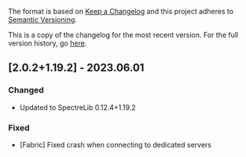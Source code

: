 The format is based on [Keep a Changelog](http://keepachangelog.com/en/1.0.0/) and this project adheres to [Semantic Versioning](http://semver.org/spec/v2.0.0.html).

This is a copy of the changelog for the most recent version. For the full version history, go [here](https://github.com/illusivesoulworks/elytrautilities/blob/1.19.x/CHANGELOG.md).

## [2.0.2+1.19.2] - 2023.06.01
### Changed
- Updated to SpectreLib 0.12.4+1.19.2
### Fixed
- [Fabric] Fixed crash when connecting to dedicated servers
